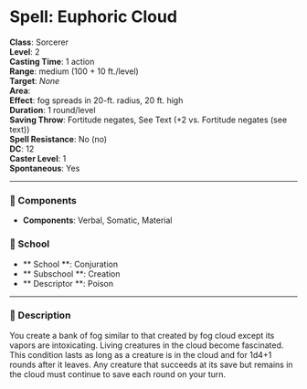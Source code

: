 
# Spell: Euphoric Cloud
**Class**: Sorcerer  
**Level**: 2  
**Casting Time**: 1 action  
**Range**: medium (100 + 10 ft./level)  
**Target**: _None_  
**Area**:   
**Effect**: fog spreads in 20-ft. radius, 20 ft. high  
**Duration**: 1 round/level  
**Saving Throw**: Fortitude negates, See Text (+2 vs. Fortitude negates (see text))  
**Spell Resistance**: No (no)  
**DC**: 12  
**Caster Level**: 1  
**Spontaneous**: Yes

---

### 🔮 Components
- **Components**: Verbal, Somatic, Material

### 🏫 School
- ** School **: Conjuration
- ** Subschool **: Creation
- ** Descriptor **: Poison
---

### 📜 Description
You create a bank of fog similar to that created by fog cloud except its vapors are intoxicating. Living creatures in the cloud become fascinated. This condition lasts as long as a creature is in the cloud and for 1d4+1 rounds after it leaves. Any creature that succeeds at its save but remains in the cloud must continue to save each round on your turn.
